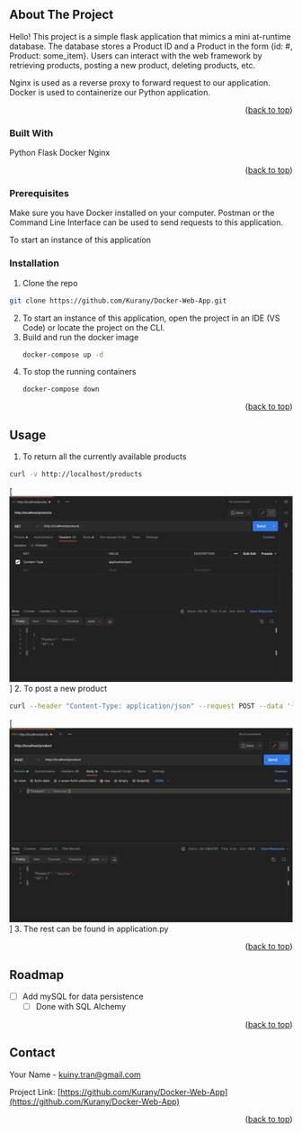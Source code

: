 <!-- ABOUT THE PROJECT -->
## About The Project

Hello!
This project is a simple flask application that mimics a mini at-runtime database. The database stores a Product ID and a Product in the form {id: #, Product: some_item}. Users can interact with the web framework by retrieving products, posting a new product, deleting products, etc. 

Nginx is used as a reverse proxy to forward request to our application. Docker is used to containerize our Python application.

<p align="right">(<a href="#top">back to top</a>)</p>



### Built With

Python
Flask
Docker
Nginx

<p align="right">(<a href="#top">back to top</a>)</p>

### Prerequisites

Make sure you have Docker installed on your computer. Postman or the Command Line Interface can be used to send requests to this application.

To start an instance of this application

### Installation

1.  Clone the repo
   ```sh
   git clone https://github.com/Kurany/Docker-Web-App.git
   ```
2. To start an instance of this application, open the project in an IDE (VS Code) or locate the project on the CLI.
3. Build and run the docker image
   ```sh
   docker-compose up -d
   ```
4. To stop the running containers
   ```sh
   docker-compose down
   ```
   
<p align="right">(<a href="#top">back to top</a>)</p>

<!-- USAGE EXAMPLES -->
## Usage

1.  To return all the currently available products
   ```sh
   curl -v http://localhost/products
   ```
   [![Get Screen Shot][get-screenshot]]
2. To post a new product
   ```sh
   curl --header "Content-Type: application/json" --request POST --data '{"Product": "some product"}' -v http://localhost/product
   ```
   [![Post Screen Shot][post-screenshot]]
3. The rest can be found in application.py

<p align="right">(<a href="#top">back to top</a>)</p>



<!-- ROADMAP -->
## Roadmap

- [ ] Add mySQL for data persistence
    - [ ] Done with SQL Alchemy

<p align="right">(<a href="#top">back to top</a>)</p>



<!-- CONTACT -->
## Contact

Your Name - kuiny.tran@gmail.com

Project Link: [https://github.com/Kurany/Docker-Web-App](https://github.com/Kurany/Docker-Web-App)

<p align="right">(<a href="#top">back to top</a>)</p>



<!-- MARKDOWN LINKS & IMAGES -->
<!-- https://www.markdownguide.org/basic-syntax/#reference-style-links -->
[contributors-shield]: https://img.shields.io/github/contributors/Kurany/Docker-Web-App.svg?style=for-the-badge
[contributors-url]: https://github.com/Kurany/Docker-Web-App/graphs/contributors
[forks-shield]: https://img.shields.io/github/forks/Kurany/Docker-Web-AppebApp.svg?style=for-the-badge
[forks-url]: https://github.com/Kurany/Docker-Web-App/network/members
[stars-shield]: https://img.shields.io/github/stars/Kurany/Docker-Web-App.svg?style=for-the-badge
[stars-url]: https://github.com/Kurany/Docker-Web-App/stargazers
[issues-shield]: https://img.shields.io/github/issues/Kurany/Docker-Web-App.svg?style=for-the-badge
[issues-url]: https://github.com/Kurany/Docker-Web-App/issues
[license-shield]: https://img.shields.io/github/license/Kurany/Docker-Web-App.svg?style=for-the-badge
[license-url]: https://github.com/Kurany/Docker-Web-App/blob/master/LICENSE.txt
[linkedin-shield]: https://img.shields.io/badge/-LinkedIn-black.svg?style=for-the-badge&logo=linkedin&colorB=555
[linkedin-url]: https://www.linkedin.com/in/kiettran1
[get-screenshot]: images/get.png
[post-screenshot]: images/post.png
